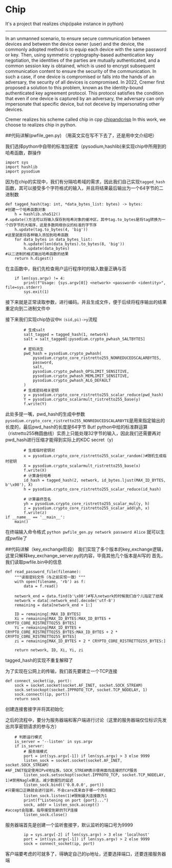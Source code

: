 # Chip
It's a project that realizes chip(ipake instance in python)
***
  
In an unmanned scenario, to ensure secure communication between devices and between the device owner (user) and the device, the commonly adopted method is to equip each device with the same password or key. Then, using symmetric cryptography-based authentication key negotiation, the identities of the parties are mutually authenticated, and a common session key is obtained, which is used to encrypt subsequent communication content to ensure the security of the communication. In such a case, if one device is compromised or falls into the hands of an adversary, the security of all devices is compromised. In 2022, Cremer first proposed a solution to this problem, known as the identity-bound authenticated key agreement protocol. This protocol satisfies the condition that even if one device is captured by an adversary, the adversary can only impersonate that specific device, but not deceive by impersonating other devices.

Cremer realizes his scheme called chip in cpp [chipandcrisp](https://github.com/search?q=chipandcrisp&type=repositories) In this work, we choose to realizes chip in python.

##代码详解(pwfile_gen.py)
（用英文实在写不下去了，还是用中文介绍吧）

我们选择python中自带的标准加密库（pysodium,hashlib)来实现chip中所用到的哈希函数，群操作
```
import sys
import hashlib
import pysodium
```

因为在chip的实现中，我们有分隔哈希域的需求，因此我们自己实现`tagged_hash`函数，其可以接受多个字符格式的输入，并且将结果最后输出为一个64字节的二进制数
```
def tagged_hash(tag: int, *data_bytes_list: bytes) -> bytes:
#创建一个哈希函数对象
    h = hashlib.sha512()
#.update()方法可以将输入保存到哈希对象的缓冲区，其中tag.to_bytes是将tag转换为一个四字节的大端序，这是多数网络协议的标准的字节序
    h.update(tag.to_bytes(4, 'big'))
#这里就是将各种输入添加到哈希函数
    for data_bytes in data_bytes_list:
        h.update(len(data_bytes).to_bytes(8, 'big'))
        h.update(data_bytes)
#以二进制的格式输出哈希函数的结果
    return h.digest()
```

在主函数中，我们先检查用户运行程序时的输入数量正确与否
```
    if len(sys.argv) != 4:
        print(f"Usage: {sys.argv[0]} <network> <password> <identity>", file=sys.stderr)
        sys.exit(1)
```

接下来就是正常读取参数，进行编码。并且生成文件，便于后续将程序输出的结果重定向到二进制文件中

接下来我们实现chip协议中`H（sid,pi)->y`流程
```
        # 生成salt
        salt_tagged = tagged_hash(1, network)
        salt = salt_tagged[:pysodium.crypto_pwhash_SALTBYTES]

        # 密码派生
        pwd_hash = pysodium.crypto_pwhash(
            pysodium.crypto_core_ristretto255_NONREDUCEDSCALARBYTES,
            password,
            salt,
            pysodium.crypto_pwhash_OPSLIMIT_SENSITIVE,
            pysodium.crypto_pwhash_MEMLIMIT_SENSITIVE,
            pysodium.crypto_pwhash_ALG_DEFAULT
        )
        # 生成密码相关密钥
        y = pysodium.crypto_core_ristretto255_scalar_reduce(pwd_hash)
        Y = pysodium.crypto_scalarmult_ristretto255_base(y)
        f.write(Y)
```
此处多提一嘴，pwd_hash的生成中参数 `pysodium.crypto_core_ristretto255_NONREDUCEDSCALARBYTE`是用来指定输出的长度的，最后pwd_hash的长度是64字节
But!
python中给的标准群运算（ristretto255椭圆曲线）实质上只能处理32字节的输入，因此我们还需要再对pwd_hash进行压缩才能得到实际上的KDC secret（y)

```
        # 生成临时密钥对
        x = pysodium.crypto_core_ristretto255_scalar_random()#随机生成临时密钥
        X = pysodium.crypto_scalarmult_ristretto255_base(x)
        f.write(X)
        # 计算身份哈希
        id_hash = tagged_hash(2, network, id_bytes.ljust(MAX_ID_BYTES, b'\x00'), X)
        h = pysodium.crypto_core_ristretto255_scalar_reduce(id_hash)

        # 计算最终签名
        yh = pysodium.crypto_core_ristretto255_scalar_mul(y, h)
        z = pysodium.crypto_core_ristretto255_scalar_add(yh, x)
        f.write(z)
if __name__ == '__main__':
    main()
```
在终端输入命令格式 `python pwfile_gen.py network password Alice` 就可以生成pwfile了

##代码详解（key_exchange阶段）
我们实现了多个版本的key_exchange逻辑，这里只解释key_exchange_server.py的内容，毕竟其他几个版本是AI写的
首先，我们读取pwfile.bin中的信息
```
def read_password_file(filename):
    """读取密码文件（与之前实现一致）"""
    with open(filename, 'rb') as f:
        data = f.read()

    network_end = data.find(b'\x00')#写入network的时候我们自个儿指定了结尾
    network = data[:network_end].decode('utf-8')
    remaining = data[network_end + 1:]

    ID = remaining[:MAX_ID_BYTES]
    Xi = remaining[MAX_ID_BYTES:MAX_ID_BYTES + CRYPTO_CORE_RISTRETTO255_BYTES]
    Yi = remaining[MAX_ID_BYTES + CRYPTO_CORE_RISTRETTO255_BYTES:MAX_ID_BYTES + 2 * CRYPTO_CORE_RISTRETTO255_BYTES]
    zi = remaining[MAX_ID_BYTES + 2 * CRYPTO_CORE_RISTRETTO255_BYTES:]

    return network, ID, Xi, Yi, zi
```
tagged_hash的实现不重复解释了

为了实现在公网上的传输，我们首先要建立一个TCP连接
```
def connect_socket(ip, port):
    sock = socket.socket(socket.AF_INET, socket.SOCK_STREAM)
    sock.setsockopt(socket.IPPROTO_TCP, socket.TCP_NODELAY, 1)
    sock.connect((ip, port))
    return sock
```
创建连接套接字并将其初始化

之后的流程中，要分为服务器端和客户端进行讨论（这里的服务器端仅位标识先发出共享密钥请求的参与方）
```
    # 判断运行模式
    is_server = '--listen' in sys.argv
    if is_server:
        # 服务端模式
        port = int(sys.argv[-1]) if len(sys.argv) > 3 else 9999
        listen_sock = socket.socket(socket.AF_INET, socket.SOCK_STREAM)
#AF_INET指定使用IPv4地址族，SOCK_STREAM表示使用面向连接的TCP服务
        listen_sock.setsockopt(socket.IPPROTO_TCP, socket.TCP_NODELAY, 1)#禁用Nagle算法，减少数据包的延迟
        listen_sock.bind(('0.0.0.0', port))
#只要端口正确就会进行监听，不会care其来自于哪一个网络接口
        listen_sock.listen(1)#限制最大连接数为1
        print(f"Listening on port {port}...")
        sock, addr = listen_sock.accept()
#accept会阻塞，指导接受到新的TCP连接
        listen_sock.close()
```
服务器端首先是创建一个监听套接字，默认监听的端口号为9999
```
        ip = sys.argv[-2] if len(sys.argv) > 3 else 'localhost'
        port = int(sys.argv[-1]) if len(sys.argv) > 2 else 9999
        sock = connect_socket(ip, port)
```
客户端要考虑的可就多了，得确定自己的ip地址，还要选择端口，还要连接服务器端



